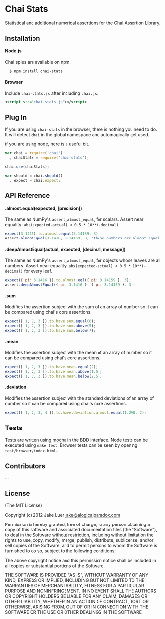 # Chai Stats

Statistical and additional numerical assertions for the Chai Assertion Library.

## Installation

#### Node.js

Chai spies are available on npm.

      $ npm install chai-stats

#### Browser

Include `chai-stats.js` after including `chai.js`. 

```xml
<script src="chai-stats.js"></script>
```

## Plug In

If you are using `chai-stats` in the browser, there is nothing you need to do. It will detect `chai` in the global
namespace and automagically get used.

If you are using node, here is a useful bit.

```js
var chai = require('chai')
  , chaiStats = require('chai-stats');

chai.use(chaiStats);

var should = chai.should()
  , expect = chai.expect; 
```

## API Reference

#### .almost.equal(expected, [precision])

The same as NumPy's `assert_almost_equal`, for scalars.
Assert near equality: `abs(expected-actual) < 0.5 * 10**(-decimal)`

```javascript
expect(3.1415).to.almost.equal(3.14159, 3);
assert.almostEqual(3.1416, 3.14159, 3, 'these numbers are almost equal');
```

#### .deepAlmostEqual(actual, expected, [decimal, message])

The same as NumPy's `assert_almost_equal`, for objects whose leaves are all numbers.
Assert near equality: `abs(expected-actual) < 0.5 * 10**(-decimal)` for every leaf.

```javascript
expect({ pi: 3.1416 }).to.almost.eql({ pi: 3.14159 }, 3);
assert.deepAlmostEqual({ pi: 3.1416 }, { pi: 3.14159 }, 3);
```


#### .sum

Modifies the assertion subject with the sum of an
array of number so it can be compared using chai's
core assertions.

```javascript
expect([ 1, 2, 3 ]).to.have.sum.equal(6);
expect([ 1, 2, 3 ]).to.have.sum.above(5);
expect([ 1, 2, 3 ]).to.have.sum.below(7);
```

#### .mean

Modifies the assertion subject with the mean of an
array of number so it can be compared using chai's
core assertions.

```javascript
expect([ 1, 2, 3 ]).to.have.mean.equal(2);
expect([ 1, 2, 3 ]).to.have.mean.above(1.5);
expect([ 1, 2, 3 ]).to.have.mean.below(2.5);
```

#### .deviation

Modifies the assertion subject with the standard
deviations of an array of number so it can be
compared using chai's core assertions.

```javascript
expect([ 1, 2, 3, 4 ]).to.have.deviation.almost.equal(1.290, 2);
```

## Tests 

Tests are written using [mocha](http://github.com/visionmedia/mocha) in the BDD interface.
Node tests can be executed using `make test`. Browser tests can be seen by opening `test/browser/index.html`.

## Contributors

...

## License

(The MIT License)

Copyright (c) 2012 Jake Luer <jake@alogicalparadox.com>

Permission is hereby granted, free of charge, to any person obtaining a copy
of this software and associated documentation files (the "Software"), to deal
in the Software without restriction, including without limitation the rights
to use, copy, modify, merge, publish, distribute, sublicense, and/or sell
copies of the Software, and to permit persons to whom the Software is
furnished to do so, subject to the following conditions:

The above copyright notice and this permission notice shall be included in
all copies or substantial portions of the Software.

THE SOFTWARE IS PROVIDED "AS IS", WITHOUT WARRANTY OF ANY KIND, EXPRESS OR
IMPLIED, INCLUDING BUT NOT LIMITED TO THE WARRANTIES OF MERCHANTABILITY,
FITNESS FOR A PARTICULAR PURPOSE AND NONINFRINGEMENT. IN NO EVENT SHALL THE
AUTHORS OR COPYRIGHT HOLDERS BE LIABLE FOR ANY CLAIM, DAMAGES OR OTHER
LIABILITY, WHETHER IN AN ACTION OF CONTRACT, TORT OR OTHERWISE, ARISING FROM,
OUT OF OR IN CONNECTION WITH THE SOFTWARE OR THE USE OR OTHER DEALINGS IN
THE SOFTWARE
